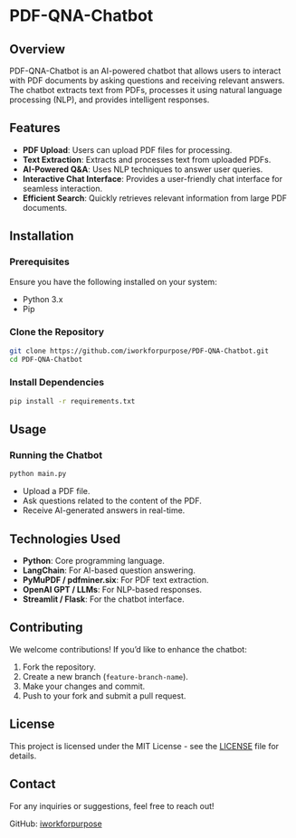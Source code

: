 # PDF-QNA-Chatbot

## Overview
PDF-QNA-Chatbot is an AI-powered chatbot that allows users to interact with PDF documents by asking questions and receiving relevant answers. The chatbot extracts text from PDFs, processes it using natural language processing (NLP), and provides intelligent responses.

## Features
- **PDF Upload**: Users can upload PDF files for processing.
- **Text Extraction**: Extracts and processes text from uploaded PDFs.
- **AI-Powered Q&A**: Uses NLP techniques to answer user queries.
- **Interactive Chat Interface**: Provides a user-friendly chat interface for seamless interaction.
- **Efficient Search**: Quickly retrieves relevant information from large PDF documents.

## Installation
### Prerequisites
Ensure you have the following installed on your system:
- Python 3.x
- Pip

### Clone the Repository
```bash
git clone https://github.com/iworkforpurpose/PDF-QNA-Chatbot.git
cd PDF-QNA-Chatbot
```

### Install Dependencies
```bash
pip install -r requirements.txt
```

## Usage
### Running the Chatbot
```bash
python main.py
```
- Upload a PDF file.
- Ask questions related to the content of the PDF.
- Receive AI-generated answers in real-time.

## Technologies Used
- **Python**: Core programming language.
- **LangChain**: For AI-based question answering.
- **PyMuPDF / pdfminer.six**: For PDF text extraction.
- **OpenAI GPT / LLMs**: For NLP-based responses.
- **Streamlit / Flask**: For the chatbot interface.

## Contributing
We welcome contributions! If you’d like to enhance the chatbot:
1. Fork the repository.
2. Create a new branch (`feature-branch-name`).
3. Make your changes and commit.
4. Push to your fork and submit a pull request.

## License
This project is licensed under the MIT License - see the [LICENSE](LICENSE) file for details.

## Contact
For any inquiries or suggestions, feel free to reach out!

GitHub: [iworkforpurpose](https://github.com/iworkforpurpose)
